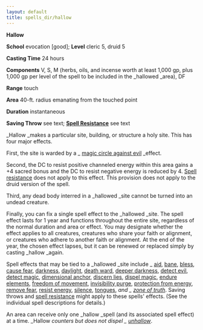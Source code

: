 ```yaml
---
layout: default
title: spells_dir/hallow
---
```

 **Hallow**

**School** evocation [good]; **Level** cleric 5, druid 5

**Casting Time** 24 hours

**Components** V, S, M (herbs, oils, and incense worth at least 1,000 gp, plus 1,000 gp per level of the spell to be included in the _hallowed _area), DF

**Range** touch

**Area** 40-ft. radius emanating from the touched point

**Duration** instantaneous

**Saving Throw** see text; **[Spell Resistance](../../glossary#_spell-resistance)** see text

_Hallow _makes a particular site, building, or structure a holy site. This has four major effects.

First, the site is warded by a _ [magic circle against evil](../magicCircleAgainstEvil#_magic-circle-against-evil) _effect.

Second, the DC to resist positive channeled energy within this area gains a +4 sacred bonus and the DC to resist negative energy is reduced by 4. [Spell resistance](../../glossary#_spell-resistance) does not apply to this effect. This provision does not apply to the druid version of the spell.

Third, any dead body interred in a _hallowed _site cannot be turned into an undead creature.

Finally, you can fix a single spell effect to the _hallowed _site. The spell effect lasts for 1 year and functions throughout the entire site, regardless of the normal duration and area or effect. You may designate whether the effect applies to all creatures, creatures who share your faith or alignment, or creatures who adhere to another faith or alignment. At the end of the year, the chosen effect lapses, but it can be renewed or replaced simply by casting _hallow _again.

Spell effects that may be tied to a _hallowed _site include _ [aid](../aid#_aid), [bane](../bane#_bane), [bless](../bless#_bless), [cause fear](../spells_dir/causeFear#_cause-fear), [darkness](../darkness#_darkness), [daylight](../daylight#_daylight), [death ward](../deathWard#_death-ward), [deeper darkness](../deeperDarkness#_deeper-darkness), [detect evil](../detectEvil#_detect-evil), [detect magic](../detectMagic#_detect-magic), [dimensional anchor](../dimensionalAnchor#_dimensional-anchor), [discern lies](../discernLies#_discern-lies), [dispel magic](../dispelMagic#_dispel-magic), [endure elements](../endureElements#_endure-elements), [freedom of movement](../freedomOfMovement#_freedom-of-movement), [invisibility purge](../invisibilityPurge#_invisibility-purge), [protection from energy](../protectionFromEnergy#_protection-from-energy), [remove fear](../spells_dir/removeFear#_remove-fear), [resist energy](../resistEnergy#_resist-energy), [silence](../silence#_silence), [tongues](../tongues#_tongues), _and _ [zone of truth](../zoneOfTruth#_zone-of-truth)_. Saving throws and [spell resistance](../../glossary#_spell-resistance) might apply to these spells' effects. (See the individual spell descriptions for details.)

An area can receive only one _hallow _spell (and its associated spell effect) at a time. _Hallow _counters but does not dispel _ [unhallow](../unhallow#_unhallow)_.

